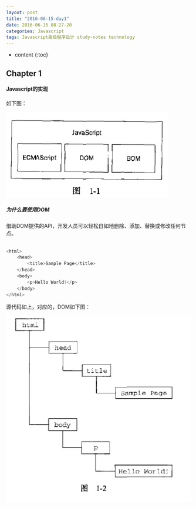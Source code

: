 ```yaml
---
layout: post
title: "2016-06-15-day1"
date: 2016-06-15 08-27-20
categories: Javascript
tags: Javascript高级程序设计 study-notes technology
---
```


* content
{:toc}


## Chapter 1

#### Javascript的实现

如下图：

![Javascript的实现](/photos/javascript的实现.png)

##### 为什么要使用DOM

借助DOM提供的API，开发人员可以轻松自如地删除、添加、替换或修改任何节点。

```js

<html>
	<head>
		<title>Sample Page</title>
	</head>
	<body>
		<p>Hello World!</p>
	</body>
</html>
```
源代码如上，对应的，DOM如下图：

![DOM](/photos/DOM.png)


